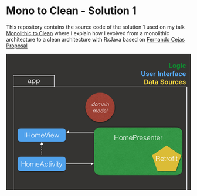 Mono to Clean - Solution 1
============

This repository contains the source code of the solution 1 used on my talk [Monolithic to Clean][1] where I explain how I evolved from a monolithic
architecture to a clean architecture with RxJava based on [Fernando Cejas Proposal][2] 

![ScreenShot](mono_arch_s1.png)

[1]: https://speakerdeck.com/fmendes6/from-mono-to-clean
[2]: http://fernandocejas.com/2015/07/18/architecting-android-the-evolution/
